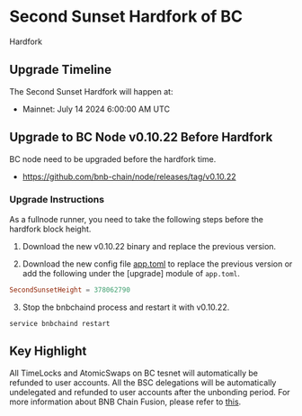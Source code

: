 # Second Sunset Hardfork of BC

<div class="doc-announce-info">
    <span class="version-tag">Hardfork</span>
</div>

## Upgrade Timeline

The Second Sunset Hardfork will happen at:

- Mainnet: July 14 2024 6:00:00 AM UTC

## Upgrade to BC Node v0.10.22 Before Hardfork

BC node need to be upgraded before the hardfork time.

- https://github.com/bnb-chain/node/releases/tag/v0.10.22

### Upgrade Instructions

As a fullnode runner, you need to take the following steps before the hardfork block height.

1) Download the new v0.10.22 binary and replace the previous version.

2) Download the new config
   file [app.toml](https://github.com/bnb-chain/node/releases/download/v0.10.22/mainnet_config.zip) to replace the
   previous version or add the following under the [upgrade] module of `app.toml`.

```toml
SecondSunsetHeight = 378062790
```

3) Stop the bnbchaind process and restart it with v0.10.22.

```shell
service bnbchaind restart
```

## Key Highlight

All TimeLocks and AtomicSwaps on BC tesnet will automatically be refunded to user accounts.
All the BSC delegations will be automatically undelegated and refunded to user accounts after the unbonding period.
For more information about BNB Chain Fusion, please refer to [this](https://www.bnbchain.org/en/bnb-chain-fusion).
